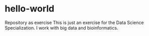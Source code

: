 # hello-world

Repository as exercise
This is just an exercise for the Data Science Specialization. I work with big data and bioinformatics. 

